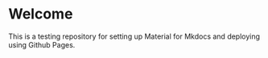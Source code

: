# Welcome

This is a testing repository for setting up Material for Mkdocs and deploying using Github Pages.